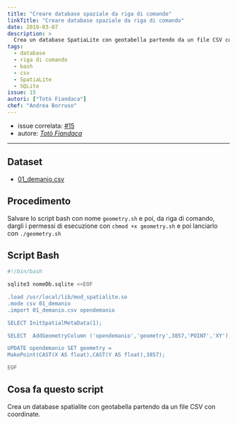 ```yaml
---
title: "Creare database spaziale da riga di comando"
linkTitle: "Creare database spaziale da riga di comando"
date: 2019-03-07
description: >
  Crea un database SpatiaLite con geotabella partendo da un file CSV con coordinate.
tags:
  - database
  - riga di comando
  - bash
  - csv
  - SpatiaLite
  - SQLite
issue: 15
autori: ["Totò Fiandaca"]
chef: "Andrea Borruso"
---
```


- issue correlata: [#15](https://github.com/opendatasicilia/tansignari/issues/15)
- autore: [_Totò Fiandaca_](https://github.com/pigreco)

---

## Dataset

* [01_demanio.csv](https://gist.github.com/aborruso/503df6c6477c341431e23bc51bc37149/raw/7aac29415b99512758acffd05fa463081f011484/01_demanio.csv)

## Procedimento

Salvare lo script bash con nome `geometry.sh` e poi, da riga di comando, dargli i permessi di esecuzione con `chmod +x geometry.sh` e poi lanciarlo con `./geometry.sh`

## Script Bash

```Bash
#!/bin/bash

sqlite3 nomeDb.sqlite <<EOF

.load /usr/local/lib/mod_spatialite.so
.mode csv 01_demanio
.import 01_demanio.csv opendemanio

SELECT InitSpatialMetaData(1);

SELECT  AddGeometryColumn ('opendemanio','geometry',3857,'POINT','XY');

UPDATE opendemanio SET geometry =
MakePoint(CAST(X AS float),CAST(Y AS float),3857);

EOF
```

## Cosa fa questo script

Crea un database spatialite con geotabella partendo da un file CSV con coordinate.
